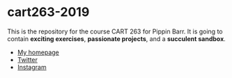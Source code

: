 # cart263-2019

This is the repository for the course CART 263 for Pippin Barr.
It is going to contain __exciting exercises__, __passionate projects__,
and a __succulent sandbox__.

- [My homepage](https://www.pippinbarr.com/)
- [Twitter](https://www.twitter.com/pippinbarr)
- [Instagram](https://www.instagram.com/pippinbarr)
